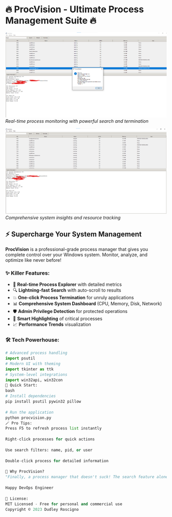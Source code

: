 # 🔥 ProcVision - Ultimate Process Management Suite 🔥

![ProcVision Main Interface](https://raw.githubusercontent.com/Dudleylua/ProcVision/main/Screenshot1.png)  
*Real-time process monitoring with powerful search and termination*

![System Information Dashboard](https://raw.githubusercontent.com/Dudleylua/ProcVision/main/Screenshot2.png)  
*Comprehensive system insights and resource tracking*

## ⚡ Supercharge Your System Management

**ProcVision** is a professional-grade process manager that gives you complete control over your Windows system. Monitor, analyze, and optimize like never before!

### ✨ Killer Features:
- 🚀 **Real-time Process Explorer** with detailed metrics
- 🔍 **Lightning-fast Search** with auto-scroll to results
- 💥 **One-click Process Termination** for unruly applications
- 📊 **Comprehensive System Dashboard** (CPU, Memory, Disk, Network)
- 🛡️ **Admin Privilege Detection** for protected operations
- 🎯 **Smart Highlighting** of critical processes
- 📈 **Performance Trends** visualization

### 🛠️ Tech Powerhouse:
```python
# Advanced process handling
import psutil
# Modern UI with theming
import tkinter as ttk
# System-level integrations
import win32api, win32con
🚀 Quick Start:
bash
# Install dependencies
pip install psutil pywin32 pillow

# Run the application
python procvision.py
🪄 Pro Tips:
Press F5 to refresh process list instantly

Right-click processes for quick actions

Use search filters: name, pid, or user

Double-click process for detailed information

🌟 Why ProcVision?
"Finally, a process manager that doesn't suck! The search feature alone saved me hours of debugging."

Happy DevOps Engineer

📜 License:
MIT Licensed - Free for personal and commercial use
Copyright © 2023 Dudley Roscigno
